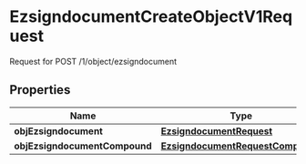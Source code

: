 

# EzsigndocumentCreateObjectV1Request

Request for POST /1/object/ezsigndocument

## Properties

| Name | Type | Description | Notes |
|------------ | ------------- | ------------- | -------------|
|**objEzsigndocument** | [**EzsigndocumentRequest**](EzsigndocumentRequest.md) |  |  [optional] |
|**objEzsigndocumentCompound** | [**EzsigndocumentRequestCompound**](EzsigndocumentRequestCompound.md) |  |  [optional] |



